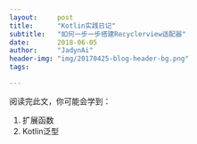 ```yaml
---
layout:     post
title:      "Kotlin实践日记"
subtitle:   "如何一步一步搭建Recyclerview适配器"
date:       2018-06-05
author:     "JadynAi"
header-img: "img/20170425-blog-header-bg.png"
tags:

---
```

阅读完此文，你可能会学到：
1. 扩展函数
2. Kotlin泛型
